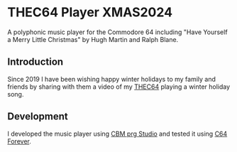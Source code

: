# THEC64 Player XMAS2024

A polyphonic music player for the Commodore 64 including "Have Yourself a Merry Little Christmas" by Hugh Martin and Ralph Blane.

## Introduction

Since 2019 I have been wishing happy winter holidays to my family and friends by sharing with them a video of my [THEC64](https://retrogames.biz/thec64) playing a winter holiday song.

## Development

I developed the music player using [CBM prg Studio](https://www.ajordison.co.uk) and tested it using [C64 Forever](https://www.c64forever.com).

